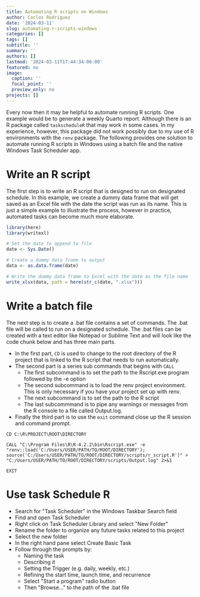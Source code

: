 ```yaml
---
title: Automating R scripts on Windows
author: Carlos Rodriguez
date: '2024-03-11'
slug: automating-r-scripts-windows
categories: []
tags: []
subtitle: ''
summary: ''
authors: []
lastmod: '2024-03-11T17:44:34-06:00'
featured: no
image:
  caption: ''
  focal_point: ''
  preview_only: no
projects: []
---
```


Every now then it may be helpful to automate running R scripts. One example would be to generate a weekly Quarto report. Although there is an R package called `taskscheduleR` that may work in some cases. In my experience, however, this package did not work possibly due to my use of R environments with the `renv` package. The following provides one solution to automate running R scripts in Windows using a batch file and the native Windows Task Scheduler app.

# Write an R script
The first step is to write an R script that is designed to run on designated schedule. In this example, we create a dummy data frame that will get saved as an Excel file with the date the script was run as its name. This is just a simple example to illustrate the process, however in practice, automated tasks can become much more elaborate.

```r
library(here)
library(writexl)

# Set the date to append to file
date <- Sys.Date()

# Create a dummy data frame to output
data <- as.data.frame(date)

# Write the dummy data frame to Excel with the date as the file name
write_xlsx(data, path = here(str_c(date, ".xlsx")))
```


# Write a batch file
The next step is to create a .bat file contains a set of commands. The .bat file will be called to run on a designated schedule. The .bat files can be created with a text editor like Notepad or Sublime Text and will look like the code chunk below and has three main parts. 
  - In the first part, `CD` is used to change to the root directory of the R project that is linked to the R script that needs to run automatically. 
  - The second part is a series sub commands that begins with `CALL` 
      - The first subcommand is to set the path to the Rscript.exe program followed by the -e option
      - The second subcommand is to load the renv project environment. This is only necessary if you have your project set up with renv.
      - The next subcommand is to set the path to the R script
      - The last subcommmand is to pipe any warnings or messages from the R console to a file called Output.log. 
  - Finally the third part is to use the `exit` command close up the R session and command prompt.
  
```console
CD C:\R\PROJECT\ROOT\DIRECTORY

CALL "C:\Program Files\R\R-4.2.2\bin\Rscript.exe" -e "renv::load('C:/Users/USER/PATH/TO/ROOT/DIRECTORY'); source('C:/Users/USER/PATH/TO/ROOT/DIRECTORY/scripts/r_script.R')" > "C:/Users/USER/PATH/TO/ROOT/DIRECTORY/scripts/Output.log" 2>&1   

EXIT
```

# Use task Schedule R
- Search for "Task Scheduler" in the Windows Taskbar Search field
- Find and open Task Scheduler
- Right click on Task Scheduler Library and select "New Folder"
- Rename the folder to organize any future tasks related to this project
- Select the new folder
- In the right hand pane select Create Basic Task
- Follow through the prompts by:
    - Naming the task
    - Describing it
    - Setting the Trigger (e.g. daily, weekly, etc.)
    - Refining the start time, launch time, and recurrence
    - Select "Start a program" radio button
    - Then "Browse..." to the path of the .bat file


